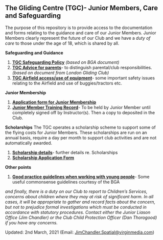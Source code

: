 ## The Gliding Centre (TGC)- Junior Members, Care and Safeguarding ##

The purpose of this repository is to provide access to the documentation and forms relating to the guidance and care of our Junior Members. Junior Members clearly represent the future of our Club and we have a _duty of care_ to those under the age of 18, which is shared by all.

**Safeguarding and Guidance**

1. [**TGC Safeguarding Policy**](https://github.com/JimChandler-Spatial/TGC-Juniors/blob/main/docs/CGC%20CP%20Policy.pdf) _(based on BGA document)_
2. [**TGC Advice for parents**](https://github.com/JimChandler-Spatial/TGC-Juniors/blob/main/docs/Advice%20for%20Parents-TGC.pdf)- to distinguish parental/club responsibilities._(based on document from London Gliding Club)_
3. [**TGC Airfield access/use of equipment**](https://github.com/JimChandler-Spatial/TGC-Juniors/blob/main/docs/TGC%20Juniors-%20Authorisation%20-%20Airfield%20Access%20-%20Use%20of%20Equipment.pdf)- some important safety issues relating to the Airfield and use of buggies/tractors etc.

**Junior Membership**
1. [**Application form for Junior Membership**](https://github.com/JimChandler-Spatial/TGC-Juniors/blob/main/docs/TGC%20Junior%20Membership%20Application%20Form%20V1.pdf)
2. [**Junior Member Training Record**](https://github.com/JimChandler-Spatial/TGC-Juniors/blob/main/docs/Club%20Held%20Junior%20Member%20Additional%20Training%20Record%20(V1).pdf )- To be held by Junior Member until completely signed off by Instructor(s). Then a copy to deposited in the Club.

**Scholarships**
The TGC operates a scholarship scheme to support some of the flying costs for Junior Members. These scholarships are run on an annual basis, require a day per month to support club activities and are not automatically awarded.
1. [**Scholarship details**](https://github.com/JimChandler-Spatial/TGC-Juniors/blob/main/docs/The%20TGC%20Scholarship%20Scheme.pdf)- further details re. Scholarships
2. [**Scholarship Application Form**](https://github.com/JimChandler-Spatial/TGC-Juniors/blob/main/docs/TGC%20Scholarship%20Scheme%20Application%20Form%202020%20V2.pdf)

**Other points**
1. [**Good practice guidelines when working with young people**](https://github.com/JimChandler-Spatial/TGC-Juniors/blob/main/docs/Good%20Practice%20when%20working%20with%20young%20people.pdf)- Some useful commonsense guidelines courtesy of the BGA

_and finally, there is a duty on our Club to report to Children’s Services, concerns about children where they may at risk of significant harm. In all cases, it will be appropriate to gather and record facts about the concern, but not to prejudice formal investigations which must be conducted in accordance with statutory procedures. Contact either the Junior Liason Office (Jim Chandler) or the Club Child Protection Officer (Dan Thorogood) if you have any concerns._

Updated: 2nd March, 2021 (Email: JimChandler.Spatial@virginmedia.com)

